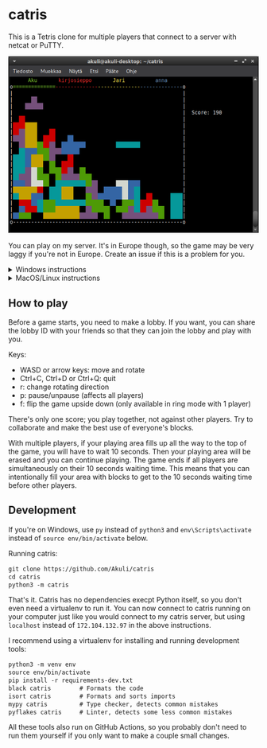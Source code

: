 # catris

This is a Tetris clone for multiple players that connect to a server with netcat or PuTTY.

![Screenshot](screenshot.png)

You can play on my server.
It's in Europe though, so the game may be very laggy if you're not in Europe.
Create an issue if this is a problem for you.

<details>
<summary>Windows instructions</summary>

[Install PuTTY](https://www.putty.org/)
(on most computers, the "64-bit x86" MSI installer is what you need).
Once installed, you can open it from the start menu.
Fill in these settings:
- Session:
    - Host Name: `172.104.132.97`
    - Port: `12345`
    - Connection type: Raw
- Terminal:
    - Local echo: Force off
    - Local line editing: Force off

Then click the "Open" button to play.

</details>

<details>
<summary>MacOS/Linux instructions</summary>

To play on Mac or Linux, run on terminal:

```
stty raw; nc 172.104.132.97 12345; stty cooked
```

The `stty raw` in front is needed to send key presses to the server
as you press the keys, not when you press Enter.
If you forget it, you will get an error message that tells you to use it.
On some systems, the `stty` and `nc` commands must be ran at once using e.g. `;` as shown above,
instead of entering them separately.

</details>


## How to play

Before a game starts, you need to make a lobby.
If you want, you can share the lobby ID with your friends
so that they can join the lobby and play with you.

Keys:
- WASD or arrow keys: move and rotate
- Ctrl+C, Ctrl+D or Ctrl+Q: quit
- r: change rotating direction
- p: pause/unpause (affects all players)
- f: flip the game upside down (only available in ring mode with 1 player)

There's only one score; you play together, not against other players.
Try to collaborate and make the best use of everyone's blocks.

With multiple players, if your playing area
fills up all the way to the top of the game,
you will have to wait 10 seconds.
Then your playing area will be erased and you can continue playing.
The game ends if all players are simultaneously on their 10 seconds waiting time.
This means that you can intentionally fill your area with blocks
to get to the 10 seconds waiting time before other players.


## Development

If you're on Windows, use `py` instead of `python3` and `env\Scripts\activate` instead of `source env/bin/activate` below.

Running catris:

```
git clone https://github.com/Akuli/catris
cd catris
python3 -m catris
```

That's it.
Catris has no dependencies execpt Python itself,
so you don't even need a virtualenv to run it.
You can now connect to catris running on your computer
just like you would connect to my catris server,
but using `localhost` instead of `172.104.132.97` in the above instructions.

I recommend using a virtualenv for installing and running development tools:

```
python3 -m venv env
source env/bin/activate
pip install -r requirements-dev.txt
black catris        # Formats the code
isort catris        # Formats and sorts imports
mypy catris         # Type checker, detects common mistakes
pyflakes catris     # Linter, detects some less common mistakes
```

All these tools also run on GitHub Actions,
so you probably don't need to run them yourself
if you only want to make a couple small changes.
